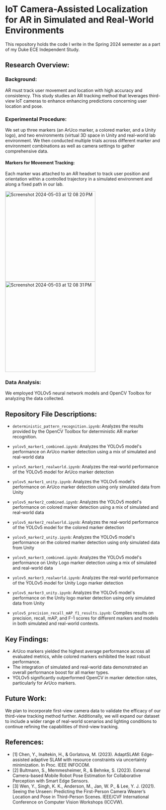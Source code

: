 # IoT Camera-Assisted Localization for AR in Simulated and Real-World Environments

This repository holds the code I write in the Spring 2024 semester as a part of my Duke ECE Independent Study.

## Research Overview:

### Background:
AR must track user movement and location with high accuracy and consistency. This study studies an AR tracking method that leverages third-view IoT cameras to enhance enhancing predictions concerning user location and pose.

### Experimental Procedure:
We set up three markers (an ArUco marker, a colored marker, and a Unity logo), and two environments (virtual 3D space in Unity and real-world lab environment. We then conducted multiple trials across different marker and environment combinations as well as camera settings to gather comprehensive data.

#### Markers for Movement Tracking:
Each marker was attached to an AR headset to track user position and orientation within a controlled trajectory in a simulated environment and along a fixed path in our lab.


<img width="290" alt="Screenshot 2024-05-03 at 12 08 20 PM" src="https://github.com/aliceyh7/Alice_ECE_IndependentStudy_S24/assets/167914381/032d05f4-da73-4ddb-997d-f7e1b91abac6">
<img width="290" alt="Screenshot 2024-05-03 at 12 08 31 PM" src="https://github.com/aliceyh7/Alice_ECE_IndependentStudy_S24/assets/167914381/df5c4796-1920-42ac-b245-c86125bebdcc">



### Data Analysis:
We employed YOLOv5 neural network models and OpenCV Toolbox for analyzing the data collected.

## Repository File Descriptions:

- `deterministic_pattern_recognition.ipynb`: Analyzes the results provided by the OpenCV Toolbox for deterministic AR marker recognition.
  
- `yolov5_marker1_combined.ipynb`: Analyzes the YOLOv5 model's performance on ArUco marker detection using a mix of simulated and real-world data
  
- `yolov5_marker1_realworld.ipynb`: Analyzes the real-world performance of the YOLOv5 model for ArUco marker detection
  
- `yolov5_marker1_unity.ipynb`: Analyzes the YOLOv5 model's performance on ArUco marker detection using only simulated data from Unity
  
- `yolov5_marker2_combined.ipynb`: Analyzes the YOLOv5 model's performance on colored marker detection using a mix of simulated and real-world data
  
- `yolov5_marker2_realworld.ipynb`: Analyzes the real-world performance of the YOLOv5 model for the colored marker detection
  
- `yolov5_marker2_unity.ipynb`: Analyzes the YOLOv5 model's performance on the colored marker detection using only simulated data from Unity

- `yolov5_marker3_combined.ipynb`: Analyzes the YOLOv5 model's performance on Unity Logo marker detection using a mix of simulated and real-world data
  
- `yolov5_marker3_realworld.ipynb`: Analyzes the real-world performance of the YOLOv5 model for Unity Logo marker detection
  
- `yolov5_marker3_unity.ipynb`: Analyzes the YOLOv5 model's performance on the Unity logo marker detection using only simulated data from Unity
  
- `yolov5_precision_recall_mAP_f1_results.ipynb`: Compiles results on precision, recall, mAP, and F-1 scores for different markers and models in both simulated and real-world contexts.

## Key Findings:

- ArUco markers yielded the highest average performance across all evaluated metrics, while colored markers exhibited the least robust performance.
- The integration of simulated and real-world data demonstrated an overall performance boost for all marker types.
- YOLOv5 significantly outperformed OpenCV in marker detection rates, particularly for ArUco markers.

## Future Work:

We plan to incorporate first-view camera data to validate the efficacy of our third-view tracking method further. Additionally, we will expand our dataset to include a wider range of real-world scenarios and lighting conditions to continue refining the capabilities of third-view tracking.

## References:
- [1] Chen, Y., Inaltekin, H., & Gorlatova, M. (2023). AdaptSLAM: Edge-assisted adaptive SLAM with resource constraints via uncertainty minimization. In Proc. IEEE INFOCOM.
- [2] Bultmann, S., Memmesheimer, R., & Behnke, S. (2023). External Camera-based Mobile Robot Pose Estimation for Collaborative Perception with Smart Edge Sensors.
- [3] Wen, Y., Singh, K. K., Anderson, M., Jan, W. P., & Lee, Y. J. (2021). Seeing the Unseen: Predicting the First-Person Camera Wearer’s Location and Pose in Third-Person Scenes. IEEE/CVF International Conference on Computer Vision Workshops (ICCVW).
